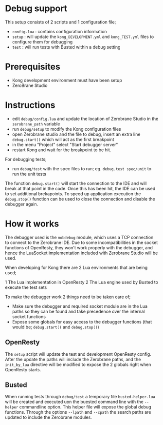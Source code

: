 Debug support
=============

This setup consists of 2 scripts and 1 configuration file;

 - `config.lua` : contains configuration information
 - `setup` : will update the `kong_DEVELOPMENT.yml` and `kong_TEST.yml` files to configure them for debugging
 - `test` : will run tests with Busted within a debug setting
 
Prerequisites
=============

- Kong development environment must have been setup
- ZeroBrane Studio

Instructions
============

- edit `debug/config.lua` and update the location of Zerobrane Studio in the `zerobrane_path` variable
- run `debug/setup` to modify the Kong configuration files
- open Zerobrane studio and the file to debug, insert an extra line `debug.start()` which will act as the first breakpoint
- in the menu "Project" select "Start debugger server"
- restart Kong and wait for the breakpoint to be hit.

For debugging tests;
- run `debug/test` with the spec files to run; eg. `debug.test spec/unit` to run the unit tests

The function `debug.start()` will start the connection to the IDE and will break at that point in the code. Once this has been hit, the IDE can be used to set additional brekapoints. To speed up application execution the `debug.stop()` function can be used to close the connection and disable the debugger again.

How it works
============
The debugger used is the `mobdebug` module, which uses a TCP connection to connect to the Zerobrane IDE. Due to some incompatibilities
in the socket functions of OpenResty, they won't work properly with the debugger, and hence the LuaSocket implementation included with
Zerobrane Studio will be used.

When developing for Kong there are 2 Lua environments that are being used;

1 The Lua implementation in OpenResty
2 The Lua engine used by Busted to execute the test sets

To make the debugger work 2 things need to be taken care of;

- Make sure the debugger and required socket module are in the Lua paths so they can be found and take precedence over the internal socket functions
- Expose some globals for easy access to the debugger functions (that would be; `debug.start()` and `debug.stop()`)

OpenResty
---------
The `setup` script will update the test and development OpenResty config. After the update the paths will include the Zerobrane paths, and the `init_by_lua` directive will be modified to expose the 2 globals right when OpenResty starts.

Busted
------
When running tests through `debug/test` a temporary file `busted-helper.lua` will be created and executed uon the buested command line with the `--helper` commandline option. This helper file will expose the global debug functions. Through the options `--lpath` and `--cpath` the search paths are updated to include the Zerobrane modules.


